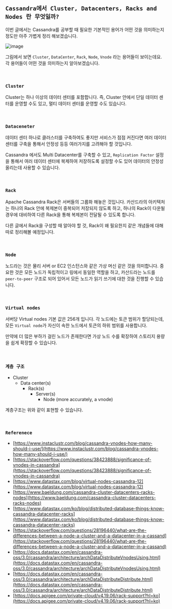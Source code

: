 ## `Cassandra에서 Cluster, Datacenters, Racks and Nodes 란 무엇일까?`

이번 글에서는 Cassandra를 공부할 때 필요한 기본적인 용어가 어떤 것을 의미하는지 정도만 아주 가볍게 정리 해보겠습니다.

![image](https://github.com/wjdrbs96/Today-I-Learn/assets/45676906/79fb5846-dfcd-4964-b38c-94b34659a967)

그림에서 보면 `Cluster`, `DataCenter`, `Rack`, `Node`, `Vnode` 라는 용어들이 보이는데요. 각 용어들이 어떤 것을 의미하는지 알아보겠습니다. 

<br>

### `Cluster`

Cluster는 하나 이상의 데이터 센터를 포함합니다. 즉, Cluster 안에서 단일 데이터 센터를 운영할 수도 있고, 멀티 데이터 센터를 운영할 수도 있습니다.

<br>

### `Dataceneter`

데이터 센터 하나로 클러스터를 구축하여도 좋지만 서비스가 점점 커진다면 여러 데이터 센터를 구축을 통해서 안정성 등등 여러가지를 고려해야 할 것입니다.

Cassandra 에서도 Multi Datacenter를 구축할 수 있고, `Replication Factor` 설정을 통해서 여러 데이터 센터에 복제하여 저장하도록 설정할 수도 있어 데이터의 안정성 올리는데 사용할 수 있습니다.

<br>

### `Rack`

Apache Cassandra Rack은 서버들의 그룹화 해놓은 것입니다. 카산드라의 아키텍처는 하나의 Rack 안에 복제본이 중복되어 저장되지 않도록 하고, 하나의 Rack이 다운될 경우에 대비하여 다른 Rack을 통해 복제본이 전달될 수 있도록 합니다.

다른 글에서 Rack을 구성할 때 알아야 할 것, Rack이 왜 필요한지 같은 개념들에 대해 따로 정리해볼 예정입니다.

<br>

### `Node`

노드라는 것은 물리 서버 or EC2 인스턴스와 같은 가상 머신 같은 것을 의미합니다. 중요한 것은 모든 노드가 독립적이고 링에서 동일한 역할을 하고, 카산드라는 노드를 `peer-to-peer` 구조로 되어 있어서 모든 노드가 읽기 쓰기에 대한 것을 진행할 수 있습니다.

<br>

### `Virtual nodes`

서버당 Virtual nodes 기본 값은 256개 입니다. 각 노드에는 토큰 범위가 할당되는데, 모든 `Virtual node`가 자신이 속한 노드에서 토큰의 하위 범위를 사용합니다.

만약에 더 많은 부하가 걸린 노드가 존재한다면 가상 노드 수를 확장하여 스토리지 용량을 쉽게 확장할 수 있습니다.

<br>

### `계층 구조`

- Cluster
  - Data center(s)
    - Rack(s)
      - Server(s)
        - Node (more accurately, a vnode)

계층구조는 위와 같이 표현할 수 있습니다.

<br>

### `Referenece`

- [https://www.instaclustr.com/blog/cassandra-vnodes-how-many-should-i-use/](https://www.instaclustr.com/blog/cassandra-vnodes-how-many-should-i-use/)
- [https://stackoverflow.com/questions/38423888/significance-of-vnodes-in-cassandra](https://stackoverflow.com/questions/38423888/significance-of-vnodes-in-cassandra)
- [https://www.datastax.com/blog/virtual-nodes-cassandra-12](https://www.datastax.com/blog/virtual-nodes-cassandra-12)
- [https://www.baeldung.com/cassandra-cluster-datacenters-racks-nodes](https://www.baeldung.com/cassandra-cluster-datacenters-racks-nodes)
- [https://www.datastax.com/ko/blog/distributed-database-things-know-cassandra-datacenter-racks](https://www.datastax.com/ko/blog/distributed-database-things-know-cassandra-datacenter-racks)
- [https://stackoverflow.com/questions/28196440/what-are-the-differences-between-a-node-a-cluster-and-a-datacenter-in-a-cassand](https://stackoverflow.com/questions/28196440/what-are-the-differences-between-a-node-a-cluster-and-a-datacenter-in-a-cassand)
- [https://docs.datastax.com/en/cassandra-oss/3.0/cassandra/architecture/archDataDistributeVnodesUsing.html](https://docs.datastax.com/en/cassandra-oss/3.0/cassandra/architecture/archDataDistributeVnodesUsing.html)
- [https://docs.datastax.com/en/cassandra-oss/3.0/cassandra/architecture/archDataDistributeDistribute.html](https://docs.datastax.com/en/cassandra-oss/3.0/cassandra/architecture/archDataDistributeDistribute.html)
- [https://docs.apigee.com/private-cloud/v4.19.06/rack-support?hl=ko](https://docs.apigee.com/private-cloud/v4.19.06/rack-support?hl=ko)


